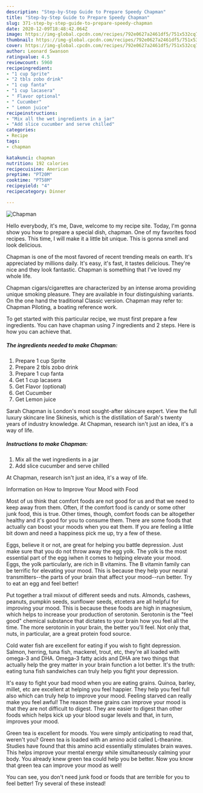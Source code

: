 ```yaml
---
description: "Step-by-Step Guide to Prepare Speedy Chapman"
title: "Step-by-Step Guide to Prepare Speedy Chapman"
slug: 371-step-by-step-guide-to-prepare-speedy-chapman
date: 2020-12-09T18:48:42.064Z
image: https://img-global.cpcdn.com/recipes/792e0627a2461df5/751x532cq70/chapman-recipe-main-photo.jpg
thumbnail: https://img-global.cpcdn.com/recipes/792e0627a2461df5/751x532cq70/chapman-recipe-main-photo.jpg
cover: https://img-global.cpcdn.com/recipes/792e0627a2461df5/751x532cq70/chapman-recipe-main-photo.jpg
author: Leonard Swanson
ratingvalue: 4.5
reviewcount: 5960
recipeingredient:
- "1 cup Sprite"
- "2 tbls zobo drink"
- "1 cup fanta"
- "1 cup lacasera"
- " Flavor optional"
- " Cucumber"
- " Lemon juice"
recipeinstructions:
- "Mix all the wet ingredients in a jar"
- "Add slice cucumber and serve chilled"
categories:
- Recipe
tags:
- chapman

katakunci: chapman 
nutrition: 192 calories
recipecuisine: American
preptime: "PT20M"
cooktime: "PT58M"
recipeyield: "4"
recipecategory: Dinner

---
```



![Chapman](https://img-global.cpcdn.com/recipes/792e0627a2461df5/751x532cq70/chapman-recipe-main-photo.jpg)

Hello everybody, it's me, Dave, welcome to my recipe site. Today, I'm gonna show you how to prepare a special dish, chapman. One of my favorites food recipes. This time, I will make it a little bit unique. This is gonna smell and look delicious.

Chapman is one of the most favored of recent trending meals on earth. It's appreciated by millions daily. It's easy, it's fast, it tastes delicious. They're nice and they look fantastic. Chapman is something that I've loved my whole life.

Chapman cigars/cigarettes are characterized by an intense aroma providing unique smoking pleasure. They are available in four distinguishing variants. On the one hand the traditional Classic version. Chapman may refer to: Chapman Piloting, a boating reference work.


To get started with this particular recipe, we must first prepare a few ingredients. You can have chapman using 7 ingredients and 2 steps. Here is how you can achieve that.

<!--inarticleads1-->

##### The ingredients needed to make Chapman:

1. Prepare 1 cup Sprite
1. Prepare 2 tbls zobo drink
1. Prepare 1 cup fanta
1. Get 1 cup lacasera
1. Get  Flavor (optional)
1. Get  Cucumber
1. Get  Lemon juice


Sarah Chapman is London&#39;s most sought-after skincare expert. View the full luxury skincare line Skinesis, which is the distillation of Sarah&#39;s twenty years of industry knowledge. At Chapman, research isn&#39;t just an idea, it&#39;s a way of life. 

<!--inarticleads2-->

##### Instructions to make Chapman:

1. Mix all the wet ingredients in a jar
1. Add slice cucumber and serve chilled


At Chapman, research isn&#39;t just an idea, it&#39;s a way of life. 

Information on How to Improve Your Mood with Food


Most of us think that comfort foods are not good for us and that we need to keep away from them. Often, if the comfort food is candy or some other junk food, this is true. Other times, though, comfort foods can be altogether healthy and it's good for you to consume them. There are some foods that actually can boost your moods when you eat them. If you are feeling a little bit down and need a happiness pick me up, try a few of these.

Eggs, believe it or not, are great for helping you battle depression. Just make sure that you do not throw away the egg yolk. The yolk is the most essential part of the egg iwhen it comes to helping elevate your mood. Eggs, the yolk particularly, are rich in B vitamins. The B vitamin family can be terrific for elevating your mood. This is because they help your neural transmitters--the parts of your brain that affect your mood--run better. Try to eat an egg and feel better!

Put together a trail mixout of different seeds and nuts. Almonds, cashews, peanuts, pumpkin seeds, sunflower seeds, etcetera are all helpful for improving your mood. This is because these foods are high in magnesium, which helps to increase your production of serotonin. Serotonin is the "feel good" chemical substance that dictates to your brain how you feel all the time. The more serotonin in your brain, the better you'll feel. Not only that, nuts, in particular, are a great protein food source.

Cold water fish are excellent for eating if you wish to fight depression. Salmon, herring, tuna fish, mackerel, trout, etc, they're all loaded with omega-3 and DHA. Omega-3 fatty acids and DHA are two things that actually help the grey matter in your brain function a lot better. It's the truth: eating tuna fish sandwiches can truly help you fight your depression. 

It's easy to fight your bad mood when you are eating grains. Quinoa, barley, millet, etc are excellent at helping you feel happier. They help you feel full also which can truly help to improve your mood. Feeling starved can really make you feel awful! The reason these grains can improve your mood is that they are not difficult to digest. They are easier to digest than other foods which helps kick up your blood sugar levels and that, in turn, improves your mood.

Green tea is excellent for moods. You were simply anticipating to read that, weren't you? Green tea is loaded with an amino acid called L-theanine. Studies have found that this amino acid essentially stimulates brain waves. This helps improve your mental energy while simultaneously calming your body. You already knew green tea could help you be better. Now you know that green tea can improve your mood as well!

You can see, you don't need junk food or foods that are terrible for you to feel better! Try several of these instead!

